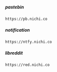 ##### pastebin
```
https://pb.nichi.co
```

##### notification
```
https://ntfy.nichi.co
```

##### libreddit
```
https://red.nichi.co
```
